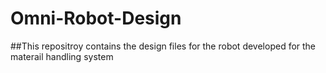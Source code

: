 # Omni-Robot-Design

##This repositroy contains the design files for the robot developed for the materail handling system

